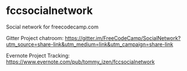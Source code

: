 # fccsocialnetwork
Social network for freecodecamp.com

Gitter Project chatroom: 
https://gitter.im/FreeCodeCamp/SocialNetwork?utm_source=share-link&utm_medium=link&utm_campaign=share-link

Evernote Project Tracking:
https://www.evernote.com/pub/tommy_izen/fccsocialnetwork 

